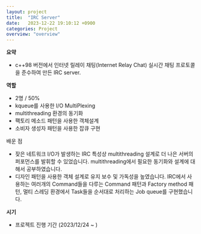 ```yaml
---
layout: project
title:  "IRC Server"
date:   2023-12-22 19:10:12 +0900
categories: Project
overview: "overview"
---
```


**요약**

- c++98 버전에서 인터넷 릴레이 채팅(Internet Relay Chat) 실시간 채팅 프로토콜을 준수하여 만든 IRC server.

**역할**

- 2명 / 50%
- kqueue를 사용한 I/O MultiPlexing
- multithreading 환경의 동기화
- 팩토리 메소드 패턴을 사용한 객체설계
- 소비자 생성자 패턴을 사용한 잡큐 구현

배운 점

- 잦은 네트워크 I/O가 발생하는 IRC 특성상 multithreading 설계로 더 나은 서버의 퍼포먼스를 발휘할 수 있었습니다. multithreading에서 필요한 동기화와 설계에 대해서 공부하였습니다.
- 디자인 패턴을 사용한 객체 설계로 유지 보수 및 가독성을 높였습니다. IRC에서 사용하는 여러개의 Command들을 다루는 Command 패턴과 Factory method 패턴, 멀티 스레딩 환경에서 Task들을 순서대로 처리하는 Job queue를 구현했습니다.

**시기**

- 프로젝트 진행 기간 (2023/12/24 ~ )